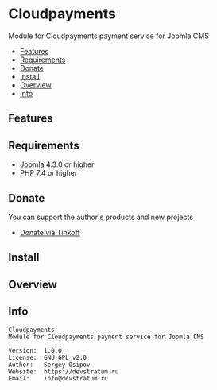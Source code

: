 # Cloudpayments

Module for Cloudpayments payment service for Joomla CMS

* [Features](#features)
* [Requirements](#requirements)
* [Donate](#donate)
* [Install](#install)
* [Overview](#overview)
* [Info](#info)

## Features

## Requirements

* Joomla 4.3.0 or higher
* PHP 7.4 or higher

## Donate

You can support the author's products and new projects

* [Donate via Tinkoff](https://pay.cloudtips.ru/p/1daecc1f)

## Install

## Overview

## Info
```
Cloudpayments
Module for Cloudpayments payment service for Joomla CMS

Version:  1.0.0 
License:  GNU GPL v2.0 
Author:   Sergey Osipov 
Website:  https://devstratum.ru 
Email:    info@devstratum.ru
